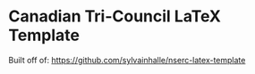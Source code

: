 # Canadian Tri-Council LaTeX Template

Built off of: https://github.com/sylvainhalle/nserc-latex-template
